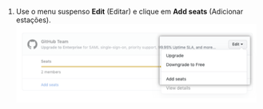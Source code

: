 1. Use o menu suspenso **Edit** (Editar) e clique em **Add seats** (Adicionar estações). ![Menu suspenso de editar](/assets/images/help/billing/add-seats-dropdown.png)
